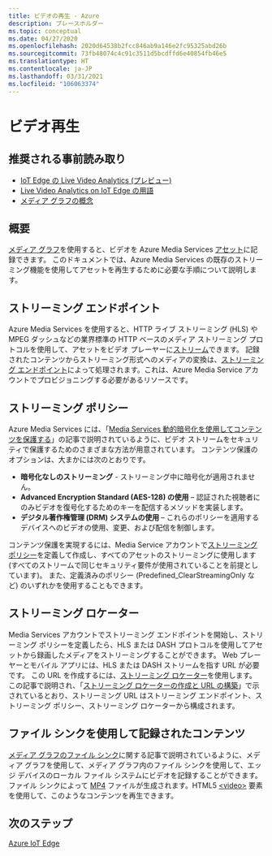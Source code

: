 ```yaml
---
title: ビデオの再生 - Azure
description: プレースホルダー
ms.topic: conceptual
ms.date: 04/27/2020
ms.openlocfilehash: 2020d64538b2fcc846ab9a146e2fc95325abd26b
ms.sourcegitcommit: 73fb48074c4c91c3511d5bcdffd6e40854fb46e5
ms.translationtype: HT
ms.contentlocale: ja-JP
ms.lasthandoff: 03/31/2021
ms.locfileid: "106063374"
---
```

# <a name="video-playback"></a>ビデオ再生 

## <a name="suggested-pre-reading"></a>推奨される事前読み取り 

* [IoT Edge の Live Video Analytics (プレビュー)](overview.md)
* [Live Video Analytics on IoT Edge の用語](terminology.md)
* [メディア グラフの概念](media-graph-concept.md)

## <a name="overview"></a>概要  

[メディア グラフ](media-graph-concept.md)を使用すると、ビデオを Azure Media Services [アセット](terminology.md#asset)に記録できます。 このドキュメントでは、Azure Media Services の既存のストリーミング機能を使用してアセットを再生するために必要な手順について説明します。

## <a name="streaming-endpoint"></a>ストリーミング エンドポイント 

Azure Media Services を使用すると、HTTP ライブ ストリーミング (HLS) や MPEG ダッシュなどの業界標準の HTTP ベースのメディア ストリーミング プロトコルを使用して、アセットをビデオ プレーヤーに[ストリーム](terminology.md#streaming)できます。 記録されたコンテンツからストリーミング形式へのメディアの変換は、[ストリーミング エンドポイント](../latest/streaming-endpoint-concept.md)によって処理されます。これは、Azure Media Service アカウントでプロビジョニングする必要があるリソースです。

## <a name="streaming-policy"></a>ストリーミング ポリシー 

Azure Media Services には、「[Media Services 動的暗号化を使用してコンテンツを保護する](../latest/drm-content-protection-concept.md)」の記事で説明されているように、ビデオ ストリームをセキュリティで保護するためのさまざまな方法が用意されています。 コンテンツ保護のオプションは、大まかには次のとおりです。

* **暗号化なしのストリーミング** - ストリーミング中に暗号化が適用されません。
* **Advanced Encryption Standard (AES-128) の使用** – 認証された視聴者にのみビデオを復号化するためのキーを配信するメソッドを実装します。
* **デジタル著作権管理 (DRM) システムの使用** – これらのポリシーを適用するデバイスへのビデオの使用、変更、および配信を制御します。

コンテンツ保護を実現するには、Media Service アカウントで[ストリーミング ポリシー](../latest/streaming-policy-concept.md)を定義して作成し、すべてのアセットのストリーミングに使用します (すべてのストリームで同じセキュリティ要件が使用されていることを前提としています)。 また、定義済みのポリシー (Predefined_ClearStreamingOnly など) のいずれかを使用することもできます。

## <a name="streaming-locator"></a>ストリーミング ロケーター  

Media Services アカウントでストリーミング エンドポイントを開始し、ストリーミング ポリシーを定義したら、HLS または DASH プロトコルを使用してアセットから録画したメディアをストリーミングすることができます。 Web プレーヤーとモバイル アプリには、HLS または DASH ストリームを指す URL が必要です。 この URL を作成するには、[ストリーミング ロケーター](../latest/streaming-locators-concept.md)を使用します。 この記事で説明され、「[ストリーミング ロケーターの作成と URL の構築](../latest/create-streaming-locator-build-url.md)」で示されているとおり、ストリーミング URL はストリーミング エンドポイント、ストリーミング ポリシー、ストリーミング ロケーターから構成されます。

## <a name="content-recorded-using-file-sink"></a>ファイル シンクを使用して記録されたコンテンツ  

[メディア グラフのファイル シンク](media-graph-concept.md#file-sink)に関する記事で説明されているように、メディア グラフを使用して、メディア グラフ内のファイル シンクを使用して、エッジ デバイスのローカル ファイル システムにビデオを記録することができます。 ファイル シンクによって [MP4](https://developer.mozilla.org/docs/Web/Media/Formats/Containers#MP4) ファイルが生成されます。HTML5 [&lt;video&gt;](https://developer.mozilla.org/docs/Web/HTML/Element/video) 要素を使用して、このようなコンテンツを再生できます。 

## <a name="next-steps"></a>次のステップ

[Azure IoT Edge](../../iot-edge/index.yml)
<!--
## Next steps

[Playback recording](playback-recording-how-to.md)
-->
